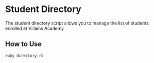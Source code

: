 # Student Directory

The student directory script allows you to manage the list of students enrolled at Villains Academy

## How to Use ##

```shell
ruby directory.rb
```
